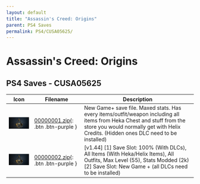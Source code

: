 ```yaml
---
layout: default
title: "Assassin's Creed: Origins"
parent: PS4 Saves
permalink: PS4/CUSA05625/
---
```

# Assassin's Creed: Origins

## PS4 Saves - CUSA05625

| Icon | Filename | Description |
|------|----------|-------------|
| ![Assassin's Creed: Origins](icon0.png) | [00000001.zip](00000001.zip){: .btn .btn-purple } | New Game+ save file. Maxed stats. Has every items/outfit/weapon including all items from Heka Chest and stuff from the store you would normally get with Helix Credits. (Hidden ones DLC need to be installed) |
| ![Assassin's Creed: Origins](icon0.png) | [00000002.zip](00000002.zip){: .btn .btn-purple } | [v1.44] [1] Save Slot: 100% (With DLCs), All Items (With Heka/Helix Items), All Outfits, Max Level (55), Stats Modded (2k) [2] Save Slot: New Game + (all DLCs need to be installed) |
